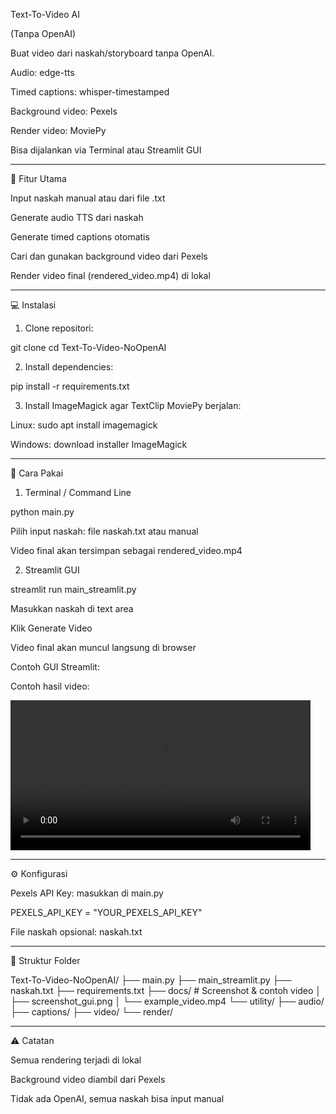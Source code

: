 Text-To-Video AI



(Tanpa OpenAI)

Buat video dari naskah/storyboard tanpa OpenAI.

Audio: edge-tts

Timed captions: whisper-timestamped

Background video: Pexels

Render video: MoviePy

Bisa dijalankan via Terminal atau Streamlit GUI



---

🔹 Fitur Utama

Input naskah manual atau dari file .txt

Generate audio TTS dari naskah

Generate timed captions otomatis

Cari dan gunakan background video dari Pexels

Render video final (rendered_video.mp4) di lokal



---

💻 Instalasi

1. Clone repositori:



git clone <repo-url>
cd Text-To-Video-NoOpenAI

2. Install dependencies:



pip install -r requirements.txt

3. Install ImageMagick agar TextClip MoviePy berjalan:



Linux: sudo apt install imagemagick

Windows: download installer ImageMagick



---

🚀 Cara Pakai

1. Terminal / Command Line

python main.py

Pilih input naskah: file naskah.txt atau manual

Video final akan tersimpan sebagai rendered_video.mp4


2. Streamlit GUI

streamlit run main_streamlit.py

Masukkan naskah di text area

Klik Generate Video

Video final akan muncul langsung di browser


Contoh GUI Streamlit:



Contoh hasil video:

<video src="docs/example_video.mp4" controls width="480"></video>


---

⚙️ Konfigurasi

Pexels API Key: masukkan di main.py


PEXELS_API_KEY = "YOUR_PEXELS_API_KEY"

File naskah opsional: naskah.txt



---

📂 Struktur Folder

Text-To-Video-NoOpenAI/
├── main.py
├── main_streamlit.py
├── naskah.txt
├── requirements.txt
├── docs/                       # Screenshot & contoh video
│   ├── screenshot_gui.png
│   └── example_video.mp4
└── utility/
    ├── audio/
    ├── captions/
    ├── video/
    └── render/


---

⚠️ Catatan

Semua rendering terjadi di lokal

Background video diambil dari Pexels

Tidak ada OpenAI, semua naskah bisa input manual